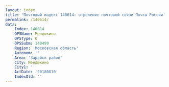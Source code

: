 ```yaml
---
layout: index
title: 'Почтовый индекс 140614: отделение почтовой связи Почты России'
permalink: /140614/
data:
    Index: 140614
    OPSName: Мендюкино
    OPSType: О
    OPSSubm: 140499
    Region: 'Московская область'
    Autonom: ''
    Area: 'Зарайск район'
    City: Мендюкино
    City1: ''
    ActDate: '20180810'
    IndexOld: ''
---
```

